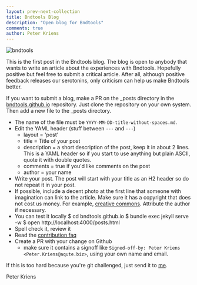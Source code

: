 ```yaml
---
layout: prev-next-collection
title: Bndtools Blog
description: "Open blog for Bndtools"
comments: true
author: Peter Kriens
---
```


![bndtools](/assets/img/swirl-512x512.png)

This is the first post in the Bndtools blog. The blog is open to anybody that wants to write an article about the experiences with Bndtools. Hopefully positive but feel free to submit a critical article. After all, although positive feedback releases our serotonins, only criticism can help us make Bndtools better.

If you want to submit a blog, make a PR on the \_posts directory in the [bndtools.github.io](https://github.com/bndtools/bndtools.github.io) repository. Just clone the repository on your own system. Then add a new file to the \_posts directory.

- The name of the file must be `YYYY-MM-DD-title-without-spaces.md`.
- Edit the YAML header (stuff between `---` and `---`)
  - layout = 'post'
  - title = Title of your post
  - description = a short description of the post, keep it in about 2 lines. This is a YAML header so if you start to use anything but plain ASCII, quote it with double quotes.
  - comments = true if you'd like comments on the post
  - author = your name
- Write your post. The post will start with your title as an H2 header so do not repeat it in your post.
- If possible, include a decent photo at the first line that someone with imagination can link to the article. Make sure it has a copyright that does not cost us money. For example, [creative commons](https://creativecommons.org/). Attribute the author if necessary.
- You can test it locally
  $ cd bndtools.github.io
      $ bundle exec jekyll serve -w
  \$ open http://localhost:4000/posts.html
- Spell check it, review it
- Read the [contribution faq](https://github.com/bndtools/bndtools.github.io/blob/master/CONTRIBUTING.md)
- Create a PR with your change on Github
  - make sure it contains a signoff like `Signed-off-by: Peter Kriens <Peter.Kriens@aqute.biz>`, using your own name and email.

If this is too hard because you're git challenged, just send it to [me](mailto:Peter.Kriens@aqute.biz).

<signature>Peter Kriens</signature>
